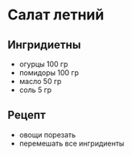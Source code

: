 # Салат летний

## Ингридиетны

* огурцы 100 гр
* помидоры 100 гр
* масло 50 гр
* соль 5 гр

## Рецепт

* овощи порезать
* перемешать все ингридиенты